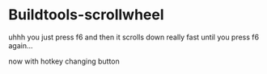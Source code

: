 ﻿# Buildtools-scrollwheel



uhhh you just press f6 and then it scrolls down really fast until you press f6 again...

now with hotkey changing button



